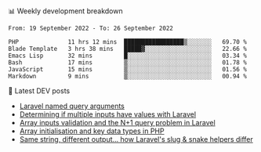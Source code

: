 📊 Weekly development breakdown
<!--START_SECTION:waka-->

```text
From: 19 September 2022 - To: 26 September 2022

PHP              11 hrs 12 mins  █████████████████▒░░░░░░░   69.70 %
Blade Template   3 hrs 38 mins   █████▓░░░░░░░░░░░░░░░░░░░   22.66 %
Emacs Lisp       32 mins         █░░░░░░░░░░░░░░░░░░░░░░░░   03.34 %
Bash             17 mins         ▒░░░░░░░░░░░░░░░░░░░░░░░░   01.78 %
JavaScript       15 mins         ▒░░░░░░░░░░░░░░░░░░░░░░░░   01.56 %
Markdown         9 mins          ▒░░░░░░░░░░░░░░░░░░░░░░░░   00.94 %
```

<!--END_SECTION:waka-->

📕 Latest DEV posts
<!-- BLOG-POST-LIST:START -->
- [Laravel named query arguments](https://dev.to/michaelvickersuk/laravel-named-query-arguments-28kd)
- [Determining if multiple inputs have values with Laravel](https://dev.to/michaelvickersuk/determining-if-multiple-inputs-have-values-with-laravel-km6)
- [Array inputs validation and the N+1 query problem in Laravel](https://dev.to/michaelvickersuk/array-inputs-validation-and-the-n1-query-problem-in-laravel-2agb)
- [Array initialisation and key data types in PHP](https://dev.to/michaelvickersuk/array-initialisation-and-key-data-types-in-php-1e5b)
- [Same string, different output... how Laravel&#39;s slug &amp; snake helpers differ](https://dev.to/michaelvickersuk/same-string-different-output-how-laravels-slug-snake-helpers-differ-1ccj)
<!-- BLOG-POST-LIST:END -->

